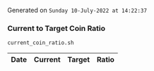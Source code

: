 Generated on `Sunday 10-July-2022 at 14:22:37`

### Current to Target Coin Ratio
`current_coin_ratio.sh`

Date|Current|Target|Ratio
---|---|---|---
